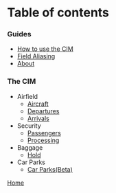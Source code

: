 # Table of contents

### Guides
- [How to use the CIM](./howto.md)
- [Field Aliasing](https://docs.splunk.com/Documentation/Splunk/latest/Knowledge/Addaliasestofields)
- [About](./About.md)

### The CIM
- Airfield
  - [Aircraft](./Aircraft.md)
  - [Departures](./Departures.md)
  - [Arrivals](./Arrivals.md)
- Security
  - [Passengers](./Passengers.md)
  - [Processing](./Passengers.md#Processing)
- Baggage
  - [Hold](./Hold.md)
- Car Parks
  - [Car Parks(Beta)](./CarParks.md)


[Home](./)
